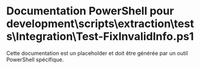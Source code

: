 # Documentation PowerShell pour development\scripts\extraction\tests\Integration\Test-FixInvalidInfo.ps1

Cette documentation est un placeholder et doit être générée par un outil PowerShell spécifique.
